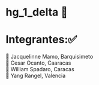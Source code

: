 # hg_1_delta  💎

# Integrantes:✅ 

🔸 Jacquelinne Mamo, Barquisimeto
<br>
🔸 Cesar Ocanto, Caaracas
<br>
🔸 William Spadaro, Caracas
<br>
🔸 Yang Rangel, Valencia
